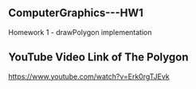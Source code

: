 ## ComputerGraphics---HW1
Homework 1 - drawPolygon implementation

## YouTube Video Link of The Polygon
https://www.youtube.com/watch?v=Erk0rgTJEvk
